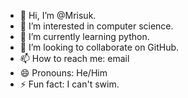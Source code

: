 - 👋 Hi, I’m @Mrisuk.
- 👀 I’m interested in computer science.
- 🌱 I’m currently learning python.
- 💞️ I’m looking to collaborate on GitHub.
- 📫 How to reach me: email
- 😄 Pronouns: He/Him
- ⚡ Fun fact: I can't swim.

<!---
Mrisuk/Mrisuk is a ✨ special ✨ repository because its `README.md` (this file) appears on your GitHub profile.
You can click the Preview link to take a look at your changes.
--->
